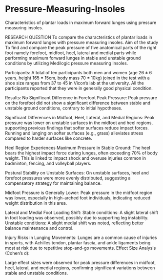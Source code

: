 # Pressure-Measuring-Insoles
Characteristics of plantar loads in maximum forward lunges using pressure measuring insoles.

RESEARCH QUESTION 
To compare the characteristics of plantar loads in maximum forward lunges with pressure 
measuring insoles. 
Aim of the study 
To find and compare the peak pressure of five anatomical parts of the right foot namely forefoot, midfoot, heel, lateral and medial parts while performing maximum forward lunges in stable and 
unstable ground conditions by utilizing Medilogic pressure measuring Insoles.

Participants: 
A total of ten participants both men and women (age 26 ± 6 years, height 165 ± 15cm, body mass 70 ± 10kg) joined in the test with a shoe size ranges from 37 to 45 in Vicon’s lab at the 
university. All the participants reported that they were in generally good physical condition. 

Results:
No Significant Difference in Forefoot Peak Pressure:
Peak pressure on the forefoot did not show a significant difference between stable and unstable ground conditions, contrary to initial hypotheses.

Significant Differences in Midfoot, Heel, Lateral, and Medial Regions:
Peak pressure was lower on unstable surfaces in the midfoot and heel regions, supporting previous findings that softer surfaces reduce impact forces.
Running and lunging on softer surfaces (e.g., grass) alleviates stress compared to harder surfaces like concrete.

Heel Region Experiences Maximum Pressure in Stable Ground:
The heel bears the highest impact force during lunges, often exceeding 70% of body weight.
This is linked to impact shock and overuse injuries common in badminton, fencing, and volleyball players.

Postural Stability on Unstable Surfaces:
On unstable surfaces, heel and forefoot pressures were more evenly distributed, suggesting a compensatory strategy for maintaining balance.

Midfoot Pressure is Generally Lower:
Peak pressure in the midfoot region was lower, especially in high-arched foot individuals, indicating reduced weight distribution in this area.

Lateral and Medial Foot Loading Shift:
Stable conditions: A slight lateral shift in foot loading was observed, possibly due to supporting leg instability.
Unstable conditions: A slight medial shift was noted, reflecting better balance maintenance and control.

Injury Risks in Lunging Movements:
Lunges are a common cause of injuries in sports, with Achilles tendon, plantar fascia, and ankle ligaments being most at risk due to repetitive stop-and-go movements.
Effect Size Analysis (Cohen’s d):

Large effect sizes were observed for peak pressure differences in midfoot, heel, lateral, and medial regions, confirming significant variations between stable and unstable conditions.
